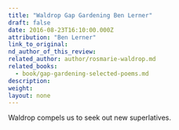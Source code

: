 ```yaml
---
title: "Waldrop Gap Gardening Ben Lerner"
draft: false
date: 2016-08-23T16:10:00.000Z
attribution: "Ben Lerner"
link_to_original:
nd_author_of_this_review:
related_author: author/rosmarie-waldrop.md
related_books:
  - book/gap-gardening-selected-poems.md
description:
weight:
layout: none
---
```

Waldrop compels us to seek out new superlatives.

